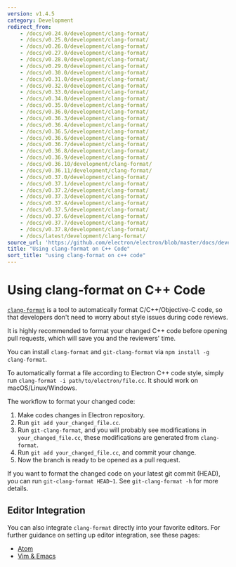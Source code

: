 ```yaml
---
version: v1.4.5
category: Development
redirect_from:
    - /docs/v0.24.0/development/clang-format/
    - /docs/v0.25.0/development/clang-format/
    - /docs/v0.26.0/development/clang-format/
    - /docs/v0.27.0/development/clang-format/
    - /docs/v0.28.0/development/clang-format/
    - /docs/v0.29.0/development/clang-format/
    - /docs/v0.30.0/development/clang-format/
    - /docs/v0.31.0/development/clang-format/
    - /docs/v0.32.0/development/clang-format/
    - /docs/v0.33.0/development/clang-format/
    - /docs/v0.34.0/development/clang-format/
    - /docs/v0.35.0/development/clang-format/
    - /docs/v0.36.0/development/clang-format/
    - /docs/v0.36.3/development/clang-format/
    - /docs/v0.36.4/development/clang-format/
    - /docs/v0.36.5/development/clang-format/
    - /docs/v0.36.6/development/clang-format/
    - /docs/v0.36.7/development/clang-format/
    - /docs/v0.36.8/development/clang-format/
    - /docs/v0.36.9/development/clang-format/
    - /docs/v0.36.10/development/clang-format/
    - /docs/v0.36.11/development/clang-format/
    - /docs/v0.37.0/development/clang-format/
    - /docs/v0.37.1/development/clang-format/
    - /docs/v0.37.2/development/clang-format/
    - /docs/v0.37.3/development/clang-format/
    - /docs/v0.37.4/development/clang-format/
    - /docs/v0.37.5/development/clang-format/
    - /docs/v0.37.6/development/clang-format/
    - /docs/v0.37.7/development/clang-format/
    - /docs/v0.37.8/development/clang-format/
    - /docs/latest/development/clang-format/
source_url: 'https://github.com/electron/electron/blob/master/docs/development/clang-format.md'
title: "Using clang-format on C++ Code"
sort_title: "using clang-format on c++ code"
---
```


# Using clang-format on C++ Code

[`clang-format`](http://clang.llvm.org/docs/ClangFormat.html) is a tool to
automatically format C/C++/Objective-C code, so that developers don't need to
worry about style issues during code reviews.

It is highly recommended to format your changed C++ code before opening pull
requests, which will save you and the reviewers' time.

You can install `clang-format` and `git-clang-format` via
`npm install -g clang-format`.

To automatically format a file according to Electron C++ code style, simply run
`clang-format -i path/to/electron/file.cc`. It should work on macOS/Linux/Windows.

The workflow to format your changed code:

1. Make codes changes in Electron repository.
2. Run `git add your_changed_file.cc`.
3. Run `git-clang-format`, and you will probably see modifications in
  `your_changed_file.cc`, these modifications are generated from `clang-format`.
4. Run `git add your_changed_file.cc`, and commit your change.
5. Now the branch is ready to be opened as a pull request.

If you want to format the changed code on your latest git commit (HEAD), you can
run `git-clang-format HEAD~1`. See `git-clang-format -h` for more details.

## Editor Integration

You can also integrate `clang-format` directly into your favorite editors.
For further guidance on setting up editor integration, see these pages:

  * [Atom](https://atom.io/packages/clang-format)
  * [Vim & Emacs](http://clang.llvm.org/docs/ClangFormat.html#vim-integration)
